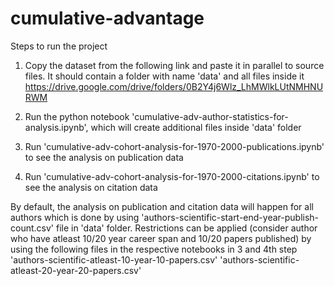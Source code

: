 # cumulative-advantage

Steps to run the project

1) Copy the dataset from the following link and paste it in parallel to source files. It should contain a folder with name 'data' and all files inside it
https://drive.google.com/drive/folders/0B2Y4j6Wlz_LhMWlkLUtNMHNURWM

2) Run the python notebook 'cumulative-adv-author-statistics-for-analysis.ipynb', which will create additional files inside 'data' folder

3) Run 'cumulative-adv-cohort-analysis-for-1970-2000-publications.ipynb' to see the analysis on publication data

4) Run 'cumulative-adv-cohort-analysis-for-1970-2000-citations.ipynb' to see the analysis on citation data

By default, the analysis on publication and citation data will happen for all authors which is done by using 'authors-scientific-start-end-year-publish-count.csv' file in 'data' folder. 
Restrictions can be applied (consider author who have atleast 10/20 year career span and 10/20 papers published) by using the following files in the respective notebooks in 3 and 4th step
'authors-scientific-atleast-10-year-10-papers.csv'
'authors-scientific-atleast-20-year-20-papers.csv'



 